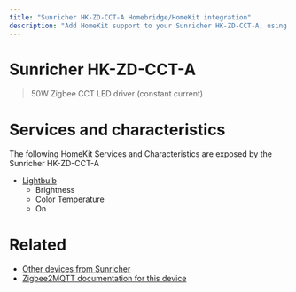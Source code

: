 ```yaml
---
title: "Sunricher HK-ZD-CCT-A Homebridge/HomeKit integration"
description: "Add HomeKit support to your Sunricher HK-ZD-CCT-A, using Homebridge, Zigbee2MQTT and homebridge-z2m."
---
```

<!---
This file has been GENERATED using src/docgen/docgen.ts
DO NOT EDIT THIS FILE MANUALLY!
-->
# Sunricher HK-ZD-CCT-A
> 50W Zigbee CCT LED driver (constant current)


# Services and characteristics
The following HomeKit Services and Characteristics are exposed by
the Sunricher HK-ZD-CCT-A

* [Lightbulb](../../light.md)
  * Brightness
  * Color Temperature
  * On


# Related
* [Other devices from Sunricher](../index.md#sunricher)
* [Zigbee2MQTT documentation for this device](https://www.zigbee2mqtt.io/devices/HK-ZD-CCT-A.html)